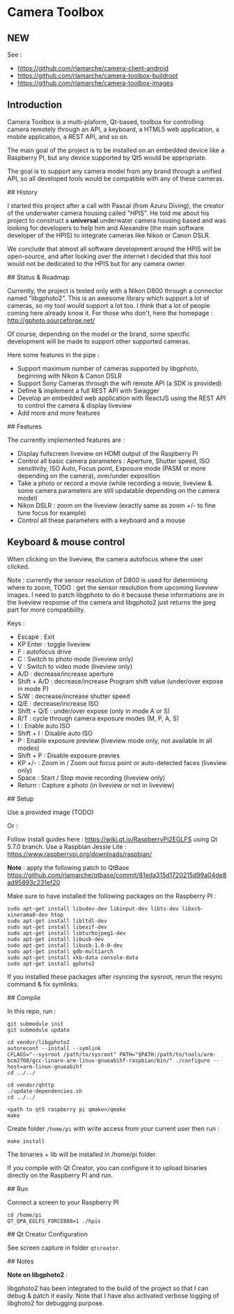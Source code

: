 # Camera Toolbox

## NEW

See :

* https://github.com/rlamarche/camera-client-android
* https://github.com/rlamarche/camera-toolbox-buildroot
* https://github.com/rlamarche/camera-toolbox-images

## Introduction

Camera Toolbox is a multi-plaform, Qt-based, toolbox for controlling camera remotely through an API, a keyboard, a HTML5 web application, a mobile application, a REST API, and so on.

The main goal of the project is to be installed on an embedded device like a Raspberry PI, but any device supported by Qt5 would be appropriate.

The goal is to support any camera model from any brand through a unified API, so all developed tools would be compatible with any of these cameras.

## History

I started this project after a call with Pascal (from Azuru Diving), the creator of the underwater camera housing called "HPIS".
He told me about his project to construct a **universal** underwater camera housing based and was looking for developers to help him and Alexandre (the main software developer of the HPIS) to integrate cameras like Nikon or Canon DSLR.

We conclude that almost all software development around the HPIS will be open-source, and after looking over the internet I decided that this tool would not be dedicated to the HPIS but for any camera owner.

## Status & Roadmap

Currently, the project is tested only with a Nikon D800 through a connector named "libgphoto2". This is an awesome library which support a lot of cameras, so my tool would support a lot too. I think that a lot of people coming here already know it.
For those who don't, here the homepage : http://gphoto.sourceforge.net/

Of course, depending on the model or the brand, some specific development will be made to support other supported cameras.

Here some features in the pipe :

* Support maximum number of cameras supported by libgphoto, beginning with Nikon & Canon DSLR
* Support Sony Cameras through the wifi remote API (a SDK is provided)
* Define & implement a full REST API with Swagger
* Develop an embedded web application with ReactJS using the REST API to control the camera & display liveview
* Add more and more features

## Features

The currently implemented features are :

* Display fullscreen liveview on HDMI output of the Raspberry PI
* Control all basic camera parameters : Aperture, Shutter speed, ISO sensitivity, ISO Auto, Focus point, Exposure mode (PASM or more depending on the camera), over/under exposition
* Take a photo or record a movie (while recording a movie, liveview & some camera parameters are still updatable depending on the camera model)
* Nikon DSLR : zoom on the liveview (exactly same as zoom +/- to fine tune focus for example)
* Control all these parameters with a keyboard and a mouse


## Keyboard & mouse control

When clicking on the liveview, the camera autofocus where the user clicked.

Note : currently the sensor resolution of D800 is used for determining where to zoom, TODO : get the sensor resolution from upcoming liveview images. I need to patch libgphoto to do it because these informations are in the liveview response of the camera and libgphoto2 just returns the jpeg part for more compatibility.

Keys :

* Escape : Exit
* KP Enter : toggle liveview
* F : autofocus drive
* C : Switch to photo mode (liveview only)
* V : Switch to video mode (liveview only)
* A/D : decrease/increase aperture
* Shift + A/D : decrease/increase Program shift value (under/over expose in mode P)
* S/W : decrease/increase shutter speed
* Q/E : decrease/increase ISO
* Shift + Q/E : under/over expose (only in mode A or S)
* R/T : cycle through camera exposure modes (M, P, A, S)
* I : Enable auto ISO
* Shift + I : Disable auto ISO
* P : Enable exposure preview (liveview mode only, not available in all modes)
* Shift + P : Disable exposure previes 
* KP +/- : Zoom in / Zoom out focus point or auto-detected faces (liveview only)
* Space : Start / Stop movie recording (liveview only)
* Return : Capture a photo (in liveview or not in liveview)

## Setup

Use a provided image (TODO)

Or :

Follow install guides here : https://wiki.qt.io/RaspberryPi2EGLFS using Qt 5.7.0 branch.
Use a Raspbian Jessie Lite : https://www.raspberrypi.org/downloads/raspbian/

**Note** : apply the following patch to QtBase https://github.com/rlamarche/qtbase/commit/81eda315d1720215d99a04de8ad95893c231ef20

Make sure to have installed the following packages on the Raspberry PI :

```
sudo apt-get install libudev-dev libinput-dev libts-dev libxcb-xinerama0-dev htop
sudo apt-get install libltdl-dev
sudo apt-get install libexif-dev
sudo apt-get install libturbojpeg1-dev
sudo apt-get install libusb-dev
sudo apt-get install libusb-1.0-0-dev
sudo apt-get install gdb-multiarch
sudo apt-get install xkb-data console-data
sudo apt-get install gphoto2
```

If you installed these packages after rsyncing the sysroot, rerun the resync command & fix symlinks.

## Compile

In this repo, run : 

```
git submodule init
git submodule update

cd vendor/libgphoto2
autoreconf --install --symlink
CFLAGS="--sysroot /path/to/sysroot" PATH="$PATH:/path/to/tools/arm-bcm2708/gcc-linaro-arm-linux-gnueabihf-raspbian/bin/" ./configure --host=arm-linux-gnueabihf
cd ../../

cd vendor/qhttp
./update-dependencies.sh
cd ../../

<path to qt5 raspberry pi qmake>/qmake
make
```

Create folder `/home/pi` with write access from your current user then run :

```
make install
```

The binaries + lib will be installed in /home/pi folder.

If you compile with Qt Creator, you can configure it to upload binaries directly on the Raspberry PI and run.

## Run

Connect a screen to your Raspberry PI

```
cd /home/pi
QT_QPA_EGLFS_FORCE888=1 ./hpis
```

## Qt Creator Configuration

See screen capture in folder `qtcreator`.

## Notes

**Note on libgphoto2** :

libgphoto2 has been integrated to the build of the project so that I can debug & patch it easily.
Note that I have also activated verbose logging of libghoto2 for debugging purpose.
